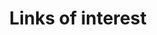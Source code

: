 ---
title: "Links of interest"  # Add a page title.
summary: "Links of interest"  # Add a page description.
type: "widget_page"  # Page type is a Widget Page
---